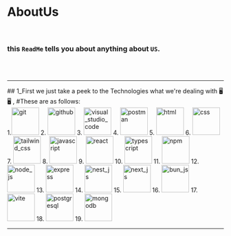 # AboutUs 

<br />

### this `ReadMe` tells you about anything about `US`.

<br />
<br />
<hr />
## 1_First we just take a peek to the Technologies what we're dealing with 🖥️🖥️ ,
#These are as follows:
<br />
1.<img src="https://raw.githubusercontent.com/marwin1991/profile-technology-icons/refs/heads/main/icons/git.png" alt="git" width="64" height="64"/>
2. <img src="https://raw.githubusercontent.com/marwin1991/profile-technology-icons/refs/heads/main/icons/github.png" alt="github" width="64" height="64"/>
3. <img src="https://raw.githubusercontent.com/marwin1991/profile-technology-icons/refs/heads/main/icons/visual_studio_code.png" alt="visual_studio_code" width="64" height="64"/>
4. <img src="https://raw.githubusercontent.com/marwin1991/profile-technology-icons/refs/heads/main/icons/postman.png" alt="postman" width="64" height="64"/>
5. <img src="https://raw.githubusercontent.com/marwin1991/profile-technology-icons/refs/heads/main/icons/html.png" alt="html" width="64" height="64"/>
6. <img src="https://raw.githubusercontent.com/marwin1991/profile-technology-icons/refs/heads/main/icons/css.png" alt="css" width="64" height="64"/>
7. <img src="https://raw.githubusercontent.com/marwin1991/profile-technology-icons/refs/heads/main/icons/tailwind_css.png" alt="tailwind_css" width="64" height="64"/>
8. <img src="https://raw.githubusercontent.com/marwin1991/profile-technology-icons/refs/heads/main/icons/javascript.png" alt="javascript" width="64" height="64"/>
9. <img src="https://raw.githubusercontent.com/marwin1991/profile-technology-icons/refs/heads/main/icons/react.png" alt="react" width="64" height="64"/>
10. <img src="https://raw.githubusercontent.com/marwin1991/profile-technology-icons/refs/heads/main/icons/typescript.png" alt="typescript" width="64" height="64"/>
11. <img src="https://raw.githubusercontent.com/marwin1991/profile-technology-icons/refs/heads/main/icons/npm.png" alt="npm" width="64" height="64"/>
12. <img src="https://raw.githubusercontent.com/marwin1991/profile-technology-icons/refs/heads/main/icons/node_js.png" alt="node_js" width="64" height="64"/>
13. <img src="https://raw.githubusercontent.com/marwin1991/profile-technology-icons/refs/heads/main/icons/express.png" alt="express" width="64" height="64"/>
14. <img src="https://raw.githubusercontent.com/marwin1991/profile-technology-icons/refs/heads/main/icons/nest_js.png" alt="nest_js" width="64" height="64"/>
15. <img src="https://raw.githubusercontent.com/marwin1991/profile-technology-icons/refs/heads/main/icons/next_js.png" alt="next_js" width="64" height="64"/>
16. <img src="https://raw.githubusercontent.com/marwin1991/profile-technology-icons/refs/heads/main/icons/bun_js.png" alt="bun_js" width="64" height="64"/>
17. <img src="https://raw.githubusercontent.com/marwin1991/profile-technology-icons/refs/heads/main/icons/vite.png" alt="vite" width="64" height="64"/>
18. <img src="https://raw.githubusercontent.com/marwin1991/profile-technology-icons/refs/heads/main/icons/postgresql.png" alt="postgresql" width="64" height="64"/>
19. <img src="https://raw.githubusercontent.com/marwin1991/profile-technology-icons/refs/heads/main/icons/mongodb.png" alt="mongodb" width="64" height="64"/>
<hr />
